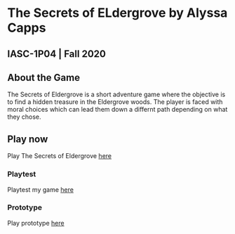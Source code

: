 # The Secrets of ELdergrove by Alyssa Capps
## IASC-1P04 | Fall 2020

## About the Game

The Secrets of Eldergrove is a short adventure game where the objective is to find a hidden treasure in the Eldergrove woods. The player is faced with moral choices which can lead them down a differnt path depending on what they chose.  

## Play now

Play The Secrets of Eldergrove [here](final_build/TheSecretsofEldergrove_FinalBuild.html)

### Playtest

Playtest my game [here](playtest/playtest)

### Prototype

Play prototype [here](prototype/TheSecretsofEldergrove.html)
